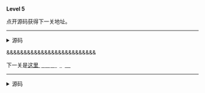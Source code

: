 **Level 5**

点开源码获得下一关地址。

--------

<details><summary>源码</summary><pre>
**Level 5**

点开源码获得下一关地址。
</pre></details>

&amp;&amp;&amp;&amp;&amp;&amp;&amp;&amp;&amp;&amp;&amp;&amp;&amp;&amp;&amp;&amp;&amp;&amp;&amp;&amp;&amp;&amp;&amp;&amp;&amp;&amp;

下一关是[这里](/riddle/o04azmml)<a href="/riddle/bmV4dCBsZXZlbDogZWZqODQ2cTU="><font color="white">才怪，是这里</font></a>

--------

<details><summary>源码</summary><pre>
**Level 5**

点开源码获得下一关地址。

--------

< details>< summary>源码< /summary>< pre>
**Level 5**

点开源码获得下一关地址。
< /pre>< /details>

&amp;&amp;&amp;&amp;&amp;&amp;&amp;&amp;&amp;&amp;&amp;&amp;&amp;&amp;&amp;&amp;&amp;&amp;&amp;&amp;&amp;&amp;&amp;&amp;&amp;&amp;

下一关是[这里](.)<a href="/riddle/bmV4dCBsZXZlbDogZWZqODQ2cTU=">
</pre></details>
